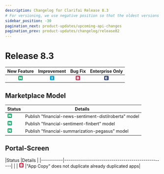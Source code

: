 ```yaml
---
description: Changelog for Clarifai Release 8.3
# For versioning, we use negative position so that the oldest versions are displayed at the bottom. Any time you add a new version, increase the position by -1.
sidebar_position: -30
pagination_next: product-updates/upcoming-api-changes
pagination_prev: product-updates/changelog/release82
---
```


# Release 8.3

| New Feature | Improvement | Bug Fix | Enterprise Only |
| :---: | :---: | :---: | :---: |
| ![new-feature](/img/new_feature.jpg) | ![improvement](/img/improvement.jpg) | ![bug](/img/bug.jpg) | ![enterprise](/img/enterprise.jpg) |

## Marketplace Model
|Status     |Details                                            |
|-----------|---------------------------------------------------|
| ![new-feature](/img/new_feature.jpg) |Publish "financial-news-sentiment-distilroberta" model |
| ![new-feature](/img/new_feature.jpg) |Publish "financial-sentiment-finbert" model       |
| ![new-feature](/img/new_feature.jpg) |Publish "financial-summarization-pegasus" model       |

## Portal-Screen
|Status     |Details                                            |
|-----------|---------------------------------------------------|         |
| ![bug](/img/bug.jpg) |"App Copy" does not duplicate already duplicated apps|